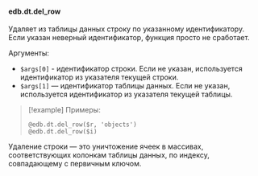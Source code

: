 #### edb.dt.del_row

Удаляет из таблицы данных строку по указанному идентификатору. Если указан неверный идентификатор, функция просто не сработает.

Аргументы:

* `$args[0]` - идентификатор строки. Если не указан, используется идентификатор из указателя текущей строки.
* `$args[1]` — идентификатор таблицы данных. Если не указан, используется идентификатор из указателя текущей таблицы.

> [!example] Примеры:
> 
> ```qsp
> @edb.dt.del_row($r, 'objects')
> @edb.dt.del_row($i)
> ```

Удаление строки — это уничтожение ячеек в массивах, соответствующих колонкам таблицы данных, по индексу, совпадающему с первичным ключом.
